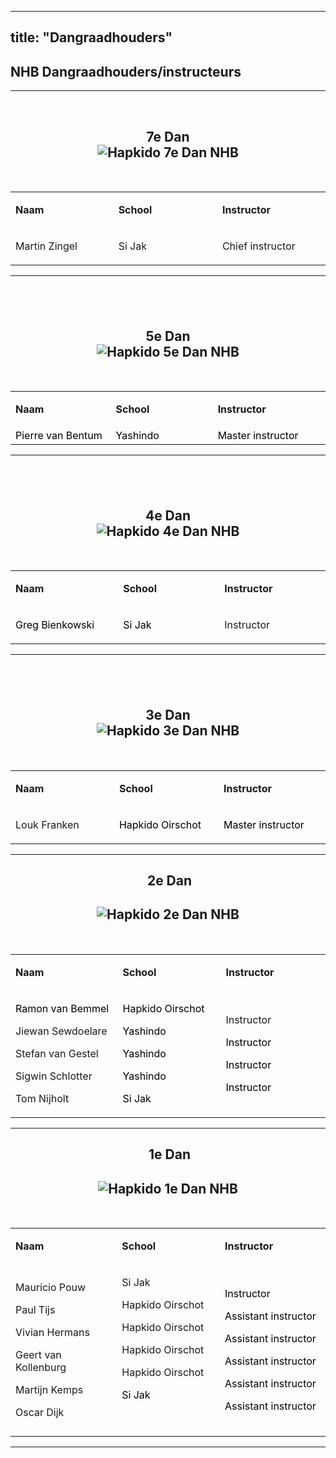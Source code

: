 
---
title: "Dangraadhouders" 
---

<div class="art-layout-cell art-content">
<article class="art-post art-messages"><div class="art-postcontent clearfix"><div id="system-message-container">
	</div>
</div></article><div class="item-page"><article class="art-post"><div class="art-postcontent clearfix"><div class="art-article"><h2>NHB Dangraadhouders/instructeurs</h2>
<hr />
<p>&nbsp;</p>
<h2 style="text-align: center;">7e Dan<br /><img src="/dangraad/7e.gif" alt="Hapkido 7e Dan NHB"  /></h2><br/>
<table border="0" style="margin-left: auto; margin-right: auto;">
<tbody>
<tr>
<td style="width: 190px;" align="left" valign="middle">
<p><strong>Naam</strong></p>
</td>
<td style="width: 190px;" align="left" valign="middle">
<p><strong>School</strong></p>
</td>
<td style="width: 190px;" align="left" valign="middle">
<p><strong>Instructor</strong></p>
</td>
</tr>
<tr>
<td style="width: 190px;" align="left" valign="middle">
<p>Martin Zingel</p>
</td>
<td style="width: 190px;" align="left" valign="middle">
<p>Si Jak</p>
</td>
<td style="width: 190px;" align="left" valign="middle">
<p>Chief instructor</p>
</td>
</tr>
</tbody>
</table>
<hr />
<h2 style="text-align: center;">&nbsp;</h2>
<h2 style="text-align: center;">5e Dan<br /><img src="/dangraad/5e.gif" alt="Hapkido 5e Dan NHB" title="Hapkido 5e Dan NHB" /></h2> <br/>
<table border="0" style="margin-left: auto; margin-right: auto;">
<tbody>
<tr>
<td style="width: 170px; text-align: left;" valign="middle">
<p><strong>Naam</strong></p>
</td>
<td style="width: 170px; text-align: left;" valign="middle">
<p><strong>School</strong></p>
</td>
<td style="width: 190px;" align="left" valign="middle">
<p><strong>Instructor</strong></p>
</td>
</tr>
<tr>
<td style="width: 170px; text-align: left;" valign="middle"><span style="color: #000000;">Pierre van Bentum</span></td>
<td style="width: 170px; text-align: left;" valign="middle"><span style="color: #000000;">Yashindo</span></td>
<td style="width: 190px;" align="left" valign="middle"><span style="color: #000000;">Master instructor</span></td>
</tr>
</tbody>
</table>
<hr />
<h2 style="text-align: center;">&nbsp;</h2>
<h2 style="text-align: center;">4e Dan<br /><img src="/dangraad/4e.gif" alt="Hapkido 4e Dan NHB" title="Hapkido 4e Dan NHB" /></h2><br/>
<table border="0" style="margin-left: auto; margin-right: auto;">
<tbody>
<tr>
<td style="width: 190px;" align="left" valign="middle">
<p><strong>Naam</strong></p>
</td>
<td style="width: 190px;" align="left" valign="middle">
<p><strong>School</strong></p>
</td>
<td style="width: 190px;" align="left" valign="middle">
<p><strong>Instructor</strong></p>
</td>
</tr>
<tr>
<td style="width: 190px;" align="left" valign="middle">
<p style="color: #000000;">Greg Bienkowski</p>
</td>
<td style="width: 190px;" align="left" valign="middle">
<p style="color: #000000;">Si Jak</p>
</td>
<td style="width: 190px;" align="left" valign="middle">
<p>Instructor</p>
</td>
</tr>
</tbody>
</table>
<hr />
<h2 style="text-align: center;">&nbsp;</h2>
<h2 style="text-align: center;">3e Dan<br /><img src="/dangraad/3e.gif" alt="Hapkido 3e Dan NHB" title="Hapkido 3e Dan NHB" /></h2><br/>
<table border="0" style="margin-left: auto; margin-right: auto;">
<tbody>
<tr>
<td style="width: 190px;" align="left" valign="middle">
<p><strong>Naam</strong></p>
</td>
<td style="width: 190px;" align="left" valign="middle">
<p><strong>School</strong></p>
</td>
<td style="width: 190px;" align="left" valign="middle">
<p><strong>Instructor</strong></p>
</td>
</tr>
<tr>
<td style="width: 190px;" align="left" valign="middle">
<p>Louk Franken</p>
</td>
<td style="width: 190px;" align="left" valign="middle">
<p><span style="color: #000000;">Hapkido Oirschot</span></p>
</td>
<td style="width: 190px;" align="left" valign="middle">
<p><span style="color: #000000;">Master instructor</span>&nbsp;</p>
</td>
</tr>
</tbody>
</table>
<hr />
<h2 style="text-align: center;">&nbsp;2e Dan</h2>
<h2 style="text-align: center;"><img src="/dangraad/2e.gif" alt="Hapkido 2e Dan NHB" title="Hapkido 2e Dan NHB" /></h2><br/>
<table border="0" style="margin-left: auto; margin-right: auto;">
<tbody>
<tr>
<td style="width: 190px;" align="left" valign="middle">
<p><strong>Naam</strong></p>
</td>
<td style="width: 190px;" align="left" valign="middle">
<p><strong>School</strong></p>
</td>
<td style="width: 190px;" align="left" valign="middle">
<p><strong>Instructor</strong></p>
</td>
</tr>
<tr>
<td style="width: 190px;" align="left" valign="middle">
<p><span style="color: #000000;">Ramon van Bemmel</span></p>
<p><span>Jiewan Sewdoelare</span></p>
<p>Stefan van Gestel</p>
<p>Sigwin Schlotter</p>
<p>Tom Nijholt</p>
</td>
<td style="width: 190px;" align="left" valign="middle">
<p><span style="color: #000000;">Hapkido Oirschot</span></p>
<p style="color: #000000;"><span style="color: #000000;">Yashindo</span></p>
<p><span style="color: #000000;">Yashindo</span></p>
<p><span style="color: #000000;">Yashindo</span></p>
<p><span style="color: #000000;">Si Jak</span></p>
</td>
<td style="width: 190px;" align="left" valign="middle">
<p>Instructor</p>
<p><span style="color: #000000;">Instructor</span></p>
<p><span style="color: #000000;">Instructor</span>&nbsp;</p>
<p><span style="color: #000000;">Instructor</span></p>
</td>
</tr>
</tbody>
</table>
<hr />
<h2 style="text-align: center;">&nbsp;1e Dan</h2>
<h2 style="text-align: center;"><img src="/dangraad/1e.gif" alt="Hapkido 1e Dan NHB" title="Hapkido 1e Dan NHB" /></h2><br/>
<table border="0" style="margin-left: auto; margin-right: auto;">
<tbody>
<tr>
<td style="width: 190px;" align="left" valign="middle">
<p><strong>Naam</strong></p>
</td>
<td style="width: 190px;" align="left" valign="middle">
<p><strong>School</strong></p>
</td>
<td style="width: 190px;" align="left" valign="middle">
<p><strong>Instructor</strong></p>
</td>
</tr>
<tr>
<td style="width: 190px;" align="left" valign="middle">
<p>Mauricio Pouw</p>
<p>Paul Tijs</p>
<p>Vivian Hermans</p>
<p>Geert van Kollenburg</p>
<p>Martijn Kemps</p>
<p>Oscar Dijk</p>
</td>
<td style="width: 190px;" align="left" valign="middle">
<p>Si Jak</p>
<p>Hapkido Oirschot</p>
<p>Hapkido Oirschot</p>
<p>Hapkido Oirschot</p>
<p>Hapkido Oirschot</p>
<p><span style="color: #000000;"><span style="color: #000000;">Si Jak</span></span></p>
<p>&nbsp;</p>
</td>
<td style="width: 190px;" align="left" valign="middle">
<p><span></span><span style="color: #000000;">Instructor</span></p>
<p><span style="color: #000000;">Assistant instructor</span></p>
<p><span style="color: #000000;">Assistant instructor</span></p>
<p><span style="color: #000000;">Assistant instructor</span></p>
<p><span style="color: #000000;">Assistant instructor</span></p>
<p><span style="color: #000000;">Assistant instructor</span></p>
</td>
</tr>
</tbody>
</table>
<hr />
<p>&nbsp;</p>
<p>&nbsp;</p></div></div></article></div>


                    